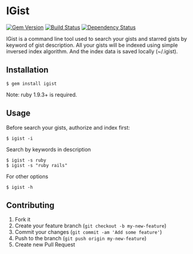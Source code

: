 # IGist

[![Gem Version](https://badge.fury.io/rb/igist.png)](http://badge.fury.io/rb/igist)
[![Build Status](https://api.travis-ci.org/wangyuhere/igist.png?branch=master)](https://api.travis-ci.org/wangyuhere/igist.png?branch=master)
[![Dependency Status](https://gemnasium.com/wangyuhere/igist.png)](https://gemnasium.com/wangyuhere/igist)

IGist is a command line tool used to search your gists and starred gists by keyword of gist description. All your gists will be indexed using simple inversed index algorithm. And the index data is saved locally (~/.igist).

## Installation

    $ gem install igist

Note: ruby 1.9.3+ is required.

## Usage

Before search your gists, authorize and index first:

    $ igist -i

Search by keywords in description

    $ igist -s ruby
    $ igist -s "ruby rails"

For other options

    $ igist -h


## Contributing

1. Fork it
2. Create your feature branch (`git checkout -b my-new-feature`)
3. Commit your changes (`git commit -am 'Add some feature'`)
4. Push to the branch (`git push origin my-new-feature`)
5. Create new Pull Request
